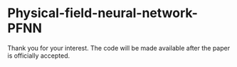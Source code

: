 # Physical-field-neural-network-PFNN
Thank you for your interest.
The code will be made available after the paper is officially accepted.
